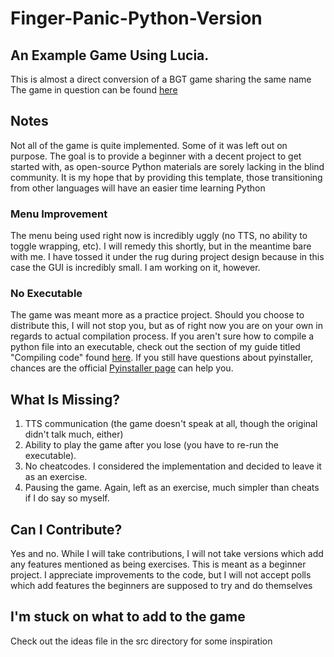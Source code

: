# Finger-Panic-Python-Version
## An Example Game Using Lucia.
This is almost a direct conversion of a BGT game sharing the same name
The game in question can be found [here](https://github.com/stas-prze/masonopensrc/tree/master/finger%20panic%202.0/src)
## Notes
Not all of the game is quite implemented. Some of it was left out on purpose. The goal is to provide a beginner with a decent project to get started with, as open-source Python materials are sorely lacking in the blind community. It is my hope that by providing this template, those transitioning from other languages will have an easier time learning Python
### Menu Improvement
The menu being used right now is incredibly uggly (no TTS, no ability to toggle wrapping, etc). I will remedy this shortly, but in the meantime bare with me. I have tossed it under the rug during project design because in this case the GUI is incredibly small. I am working on it, however.
### No Executable
The game was meant more as a practice project. Should you choose to distribute this, I will not stop you, but as of right now you are on your own in regards to actual compilation process. If you aren't sure how to compile a python file into an executable, check out the section of my guide titled "Compiling code" found [here](https://forum.audiogames.net/topic/30141/python-guide-part-3-menus-timers-and-more/). If you still have questions about pyinstaller, chances are the official [Pyinstaller page](http://www.pyinstaller.org/) can help you.
## What Is Missing?
1. TTS communication (the game doesn't speak at all, though the original didn't talk much, either)
2. Ability to play the game after you lose (you have to re-run the executable).
3. No cheatcodes. I considered the implementation and decided to leave it as an exercise.
4. Pausing the game. Again, left as an exercise, much simpler than cheats if I do say so myself.
## Can I Contribute?
Yes and no. While I will take contributions, I will not take versions which add any features mentioned as being exercises. This is meant as a beginner project. I appreciate improvements to the code, but I will not accept polls which add features the beginners are supposed to try and do themselves
## I'm stuck on what to add to the game
Check out the ideas file in the src directory for some inspiration
